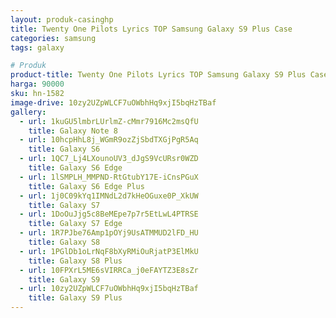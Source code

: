 ```yaml
---
layout: produk-casinghp
title: Twenty One Pilots Lyrics TOP Samsung Galaxy S9 Plus Case
categories: samsung
tags: galaxy

# Produk
product-title: Twenty One Pilots Lyrics TOP Samsung Galaxy S9 Plus Case
harga: 90000
sku: hn-1582
image-drive: 10zy2UZpWLCF7uOWbhHq9xjI5bqHzTBaf
gallery:
  - url: 1kuGU5lmbrLUrlmZ-cMmr7916Mc2msQfU
    title: Galaxy Note 8
  - url: 10hcpHhL8j_WGmR9ozZjSbdTXGjPgR5Aq
    title: Galaxy S6
  - url: 1QC7_Lj4LXounoUV3_dJgS9VcURsr0WZD
    title: Galaxy S6 Edge
  - url: 1lSMPLH_MMPND-RtGtubY17E-iCnsPGuX
    title: Galaxy S6 Edge Plus
  - url: 1j0C09kYq1IMNdL2d7kHeOGuxe0P_XkUW
    title: Galaxy S7
  - url: 1DoOuJjg5c8BeMEpe7p7r5EtLwL4PTRSE
    title: Galaxy S7 Edge
  - url: 1R7PJbe76Amp1pOYj9UsATMMUD2lFD_HU
    title: Galaxy S8
  - url: 1PGlDb1oLrNqF8bXyRMiOuRjatP3ElMkU
    title: Galaxy S8 Plus
  - url: 10FPXrL5ME6sVIRRCa_j0eFAYTZ3E8sZr
    title: Galaxy S9
  - url: 10zy2UZpWLCF7uOWbhHq9xjI5bqHzTBaf
    title: Galaxy S9 Plus
---
```

